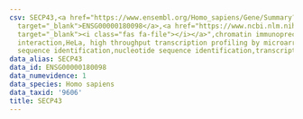 ```yaml
---
csv: SECP43,<a href="https://www.ensembl.org/Homo_sapiens/Gene/Summary?db=core;g=ENSG00000180098"
  target="_blank">ENSG00000180098</a>,<a href="https://www.ncbi.nlm.nih.gov/pubmed/17216044"
  target="_blank"><i class="fas fa-file"></i></a>",chromatin immunoprecipitation assay,direct
  interaction,HeLa, high throughput transcription profiling by microarray,nucleotide
  sequence identification,nucleotide sequence identification,transcriptional regulation,
data_alias: SECP43
data_id: ENSG00000180098
data_numevidence: 1
data_species: Homo sapiens
data_taxid: '9606'
title: SECP43
---
```

